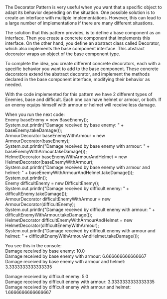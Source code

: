 The Decorator Pattern is very useful when you want that a specific object to adapt its behavior depending on the situation. 
One possible solution is to create an interface with multiple implementations. However, this can lead to a large number 
of implementations if there are many different situations.

The solution that this pattern provides, is to define a base component as an interface. Then you create a concrete 
component that implements this interface. On the other hand, you define an abstract class called Decorator, which also 
implements the base component interface. This abstract decorator wraps an object of the base component type. 

To complete the idea, you create different concrete decorators, each with a specific behavior you want to add to the base
component. These concrete decorators extend the abstract decorator, and implement the methods declared in the base 
component interface, modifying their behavior as needed.

With the code implemented for this pattern we have 2 different types of Enemies, base and difficult. Each one can have
helmet or armour, or both. If an enemy equips himself with armour or helmet will receive less damage.
 
When you run the next code:  
Enemy baseEnemy = new BaseEnemy();  
System.out.println("Damage received by base enemy: " + baseEnemy.takeDamage());  
ArmourDecorator baseEnemyWithArmour = new ArmourDecorator(baseEnemy);  
System.out.println("Damage received by base enemy with armour: " + baseEnemyWithArmour.takeDamage());  
HelmetDecorator baseEnemyWithArmourAndHelmet = new HelmetDecorator(baseEnemyWithArmour);  
System.out.println("Damage received by base enemy with armour and helmet: " + baseEnemyWithArmourAndHelmet.takeDamage());  
System.out.println();  
Enemy difficultEnemy = new DifficultEnemy();   
System.out.println("Damage received by difficult enemy: " + difficultEnemy.takeDamage());  
ArmourDecorator difficultEnemyWithArmour = new ArmourDecorator(difficultEnemy);  
System.out.println("Damage received by difficult enemy with armour: " + difficultEnemyWithArmour.takeDamage());  
HelmetDecorator difficultEnemyWithArmourAndHelmet = new HelmetDecorator(difficultEnemyWithArmour);  
System.out.println("Damage received by difficult enemy with armour and helmet: " + difficultEnemyWithArmourAndHelmet.takeDamage());  

You see this in the console:    
Damage received by base enemy: 10.0  
Damage received by base enemy with armour: 6.666666666666667  
Damage received by base enemy with armour and helmet: 3.3333333333333335  

Damage received by difficult enemy: 5.0   
Damage received by difficult enemy with armour: 3.3333333333333335  
Damage received by difficult enemy with armour and helmet: 1.6666666666666667  